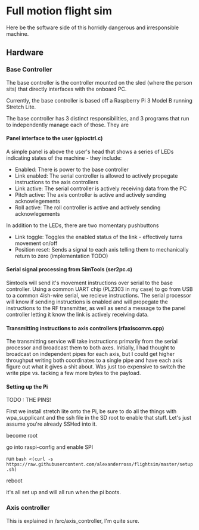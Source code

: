 # Full motion flight sim
Here be the software side of this horridly dangerous and irresponsible machine.

## Hardware
### Base Controller
The base controller is the controller mounted on the sled (where the person sits) that directly interfaces with the onboard PC. 

Currently, the base controller is based off a Raspberry Pi 3 Model B running Stretch Lite.

The base controller has 3 distinct responsibilities, and 3 programs that run to independently manage each of those. They are 
#### Panel interface to the user (gpioctrl.c)
A simple panel is above the user's head that shows a series of LEDs indicating states of the machine - they include:
- Enabled: There is power to the base controller
- Link enabled: The serial controller is allowed to actively propegate instructions to the axis controllers
- Link active: The serial controller is actively receiving data from the PC
- Pitch active: The axis controller is active and actively sending acknowlegements
- Roll active: The roll controller is active and actively sending acknowlegements

In addition to the LEDs, there are two momentary pushbuttons
- Link toggle: Toggles the enabled status of the link - effectively turns movement on/off
- Position reset: Sends a signal to each axis telling them to mechanically return to zero (implementation TODO)


#### Serial signal processing from SimTools (ser2pc.c)
Simtools will send it's movement instructions over serial to the base controller. Using a common UART chip (PL2303 in my case) to go from USB to a common 4ish-wire serial, we recieve instructions. The serial processor will know if sending instructions is enabled and will propegate the instructions to the RF transmitter, as well as send a message to the panel controller letting it know the link is actively receiving data.

#### Transmitting instructions to axis controllers (rfaxiscomm.cpp)
The transmitting service will take instructions primarily from the serial processor and broadcast them to both axes. Initially, I had thought to broadcast on independent pipes for each axis, but I could get higher throughput writing both coordinates to a single pipe and have each axis figure out what it gives a shit about. Was just too expensive to switch the write pipe vs. tacking a few more bytes to the payload.

#### Setting up the Pi

TODO : THE PINS!



First we install stretch lite onto the Pi, be sure to do all the things with wpa_supplicant and the ssh file in the SD root to enable that stuff. Let's just assume you're already SSHed into it.

become root

go into raspi-config and enable SPI

run ```bash <(curl -s https://raw.githubusercontent.com/alexanderross/flightsim/master/setup.sh)```

reboot

it's all set up and will all run when the pi boots.



### Axis controller
This is explained in /src/axis_controller, I'm quite sure.
